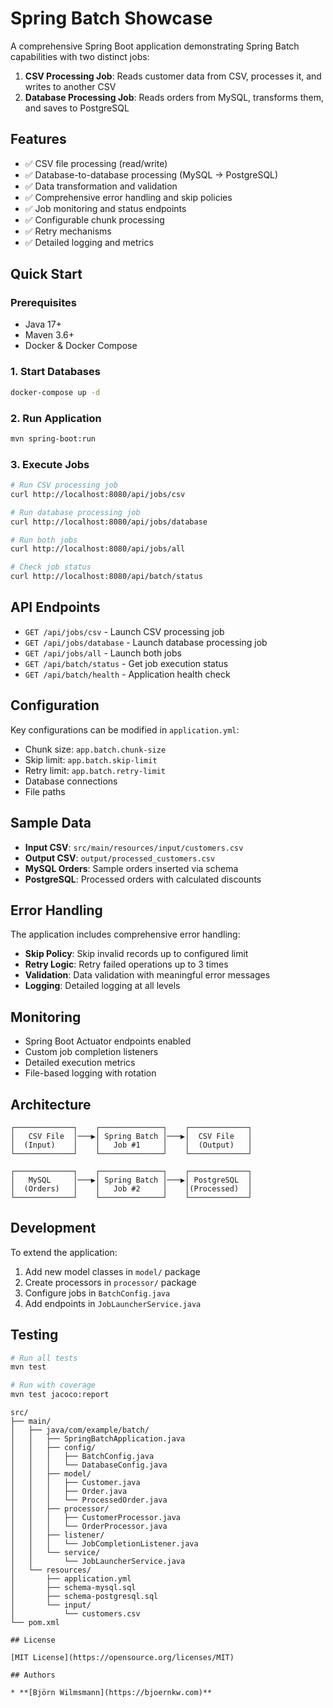 # Spring Batch Showcase

A comprehensive Spring Boot application demonstrating Spring Batch capabilities with two distinct jobs:

1. **CSV Processing Job**: Reads customer data from CSV, processes it, and writes to another CSV
2. **Database Processing Job**: Reads orders from MySQL, transforms them, and saves to PostgreSQL

## Features

- ✅ CSV file processing (read/write)
- ✅ Database-to-database processing (MySQL → PostgreSQL)
- ✅ Data transformation and validation
- ✅ Comprehensive error handling and skip policies
- ✅ Job monitoring and status endpoints
- ✅ Configurable chunk processing
- ✅ Retry mechanisms
- ✅ Detailed logging and metrics

## Quick Start

### Prerequisites
- Java 17+
- Maven 3.6+
- Docker & Docker Compose

### 1. Start Databases
```bash
docker-compose up -d
```

### 2. Run Application
```bash
mvn spring-boot:run
```

### 3. Execute Jobs
```bash
# Run CSV processing job
curl http://localhost:8080/api/jobs/csv

# Run database processing job
curl http://localhost:8080/api/jobs/database

# Run both jobs
curl http://localhost:8080/api/jobs/all

# Check job status
curl http://localhost:8080/api/batch/status
```

## API Endpoints

- `GET /api/jobs/csv` - Launch CSV processing job
- `GET /api/jobs/database` - Launch database processing job
- `GET /api/jobs/all` - Launch both jobs
- `GET /api/batch/status` - Get job execution status
- `GET /api/batch/health` - Application health check

## Configuration

Key configurations can be modified in `application.yml`:

- Chunk size: `app.batch.chunk-size`
- Skip limit: `app.batch.skip-limit`
- Retry limit: `app.batch.retry-limit`
- Database connections
- File paths

## Sample Data

- **Input CSV**: `src/main/resources/input/customers.csv`
- **Output CSV**: `output/processed_customers.csv`
- **MySQL Orders**: Sample orders inserted via schema
- **PostgreSQL**: Processed orders with calculated discounts

## Error Handling

The application includes comprehensive error handling:

- **Skip Policy**: Skip invalid records up to configured limit
- **Retry Logic**: Retry failed operations up to 3 times
- **Validation**: Data validation with meaningful error messages
- **Logging**: Detailed logging at all levels

## Monitoring

- Spring Boot Actuator endpoints enabled
- Custom job completion listeners
- Detailed execution metrics
- File-based logging with rotation

## Architecture

```
┌─────────────┐    ┌──────────────┐    ┌─────────────┐
│   CSV File  │───▶│ Spring Batch │───▶│  CSV File   │
│  (Input)    │    │   Job #1     │    │  (Output)   │
└─────────────┘    └──────────────┘    └─────────────┘

┌─────────────┐    ┌──────────────┐    ┌─────────────┐
│   MySQL     │───▶│ Spring Batch │───▶│ PostgreSQL  │
│  (Orders)   │    │   Job #2     │    │(Processed)  │
└─────────────┘    └──────────────┘    └─────────────┘
```

## Development

To extend the application:

1. Add new model classes in `model/` package
2. Create processors in `processor/` package
3. Configure jobs in `BatchConfig.java`
4. Add endpoints in `JobLauncherService.java`

## Testing

```bash
# Run all tests
mvn test

# Run with coverage
mvn test jacoco:report
```
```
src/
├── main/
│   ├── java/com/example/batch/
│   │   ├── SpringBatchApplication.java
│   │   ├── config/
│   │   │   ├── BatchConfig.java
│   │   │   └── DatabaseConfig.java
│   │   ├── model/
│   │   │   ├── Customer.java
│   │   │   ├── Order.java
│   │   │   └── ProcessedOrder.java
│   │   ├── processor/
│   │   │   ├── CustomerProcessor.java
│   │   │   └── OrderProcessor.java
│   │   ├── listener/
│   │   │   └── JobCompletionListener.java
│   │   └── service/
│   │       └── JobLauncherService.java
│   └── resources/
│       ├── application.yml
│       ├── schema-mysql.sql
│       ├── schema-postgresql.sql
│       └── input/
│           └── customers.csv
└── pom.xml

## License

[MIT License](https://opensource.org/licenses/MIT)

## Authors

* **[Björn Wilmsmann](https://bjoernkw.com)**
